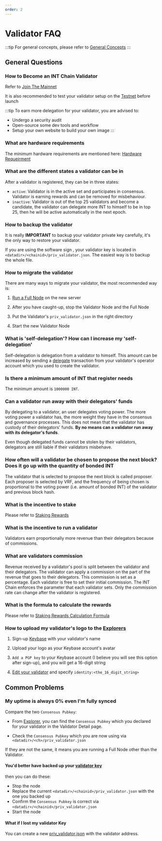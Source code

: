 ```yaml
---
order: 2
---
```


# Validator FAQ

:::tip
For general concepts, please refer to [General Concepts](1-general-concepts.md)
:::

## General Questions

### How to Become an INT Chain Validator

Refer to [Join The Mainnet](../getting-started/3-mainnet.md)

It is also recommended to test your validator setup on the [Testnet](../getting-started/4-testnet.md) before launch

:::tip
To earn more delegation for your validator, you are advised to:

- Undergo a security audit
- Open-source some dev tools and workflow
- Setup your own website to build your own image
:::

### What are hardware requirements

The minimum hardware requirements are mentioned here: [Hardware Requeirment](../using-intchain/1-intro.md#hardware-requeirment)

### What are the different states a validator can be in

After a validator is registered, they can be in three states:

- `active`: Validator is in the active set and participates in consensus. Validator is earning rewards and can be removed for misbehaviour.
- `inactive`: Validator is out of the top 25 validators and become a candidate, the validator can delegate more INT to himself to be in top 25, then he will be active automatically in the next epoch.


### How to backup the validator

It is really **IMPORTANT** to backup your validator private key carefully, it's the only way to restore your validator.

If you are using the software sign , your validator key is located in `<datadir>/<chainid>/priv_validator.json`. The easiest way is to backup the whole file.


### How to migrate the validator

There are many ways to migrate your validator, the most recommended way is:

1. [Run a Full Node](../getting-started/3-mainnet.md#full-node) on the new server

2. After you have caught-up, stop the Validator Node and the Full Node

3. Put the Validator's `priv_validator.json` in the right directory

4. Start the new Validator Node

### What is 'self-delegation'? How can I increase my 'self-delegation'

Self-delegation is delegation from a validator to himself. This amount can be increased by sending a [delegate](../json-rpc/2-int.md#int_delegate) transaction from your validator's operator account which you used to create the validator.

### Is there a minimum amount of INT that register needs

The minimum amount is `1000000 INT`.

### Can a validator run away with their delegators' funds

By delegating to a validator, an user delegates voting power. The more voting power a validator has, the more weight they have in the consensus and governance processes. This does not mean that the validator has custody of their delegators' funds. **By no means can a validator run away with its delegator's funds**.

Even though delegated funds cannot be stolen by their validators, delegators are still liable if their validators misbehave.

### How often will a validator be chosen to propose the next block? Does it go up with the quantity of bonded INT

The validator that is selected to propose the next block is called proposer. Each proposer is selected by VRF, and the frequency of being chosen is proportional to the voting power (i.e. amount of bonded INT) of the validator and previous block hash.

### What is the incentive to stake

Please refer to [Staking Rewards](1-general-concepts.md#staking-rewards)

### What is the incentive to run a validator

Validators earn proportionally more revenue than their delegators because of commissions.


### What are validators commission

Revenue received by a validator's pool is split between the validator and their delegators. The validator can apply a commission on the part of the revenue that goes to their delegators. This commission is set as a percentage. Each validator is free to set their initial commission. The INT Chain enforces the parameter that each validator sets. Only the commission rate can change after the validator is registered.

### What is the formula to calculate the rewards

Please refer to [Staking Rewards Calculation Formula](1-general-concepts.md#staking-rewards-calculation-formula)


### How to upload my validator's logo to the [Explorers](../getting-started/6-explorers.md)

1. Sign-up [Keybase](https://keybase.io/) with your validator's name

2. Upload your logo as your Keybase account's avatar

3. `Add a PGP key` to your Keybase account (I believe you will see this option after sign-up), and you will get a 16-digit string

4. [Edit your validator](../json-rpc/2-int.md#int_editvalidator) and specify `identity:<the_16_digit_string>`

## Common Problems

### My uptime is always 0% even I'm fully synced

Compare the two `Consensus Pubkey`:

- From [Explorer](http://titansexplorer.intchain.io/#/staking/validators), you can find the `Consensus Pubkey` which you declared for your validator in the Validator Detail page.

- Check the `Consensus Pubkey` which you are now using via `<datadir>/<ch>/priv_validator.json`

If they are not the same, it means you are running a Full Node other than the Validator.

#### You'd better have backed up your [validator key](#how-to-backup-the-validator)

then you can do these:

- Stop the node
- Replace the current `<datadir>/<chainid>/priv_validator.json` with the one you backed up
- Confirm the `Consensus Pubkey` is correct via `<datadir>/<chainid>/priv_validator.json`
- Start the node

#### What if I lost my validator Key

You can create a new [priv_validator.json](../getting-started/3-mainnet.md#create-bls-keys) with the validator address.

<!--
## Community Channel

- INT Validator Working Group: (Pending)
-->
